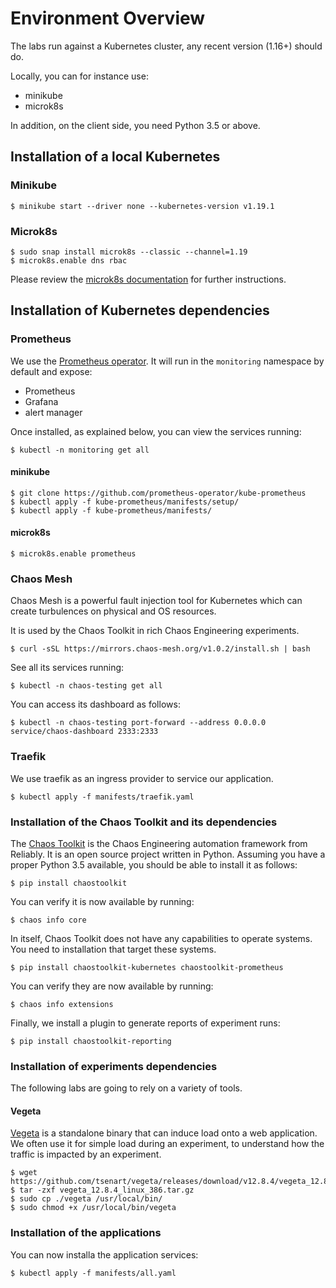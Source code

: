 # Environment Overview

The labs run against a Kubernetes cluster, any recent version (1.16+)
should do.

Locally, you can for instance use:

* minikube
* microk8s

In addition, on the client side, you need Python 3.5 or above.

## Installation of a local Kubernetes

### Minikube

```
$ minikube start --driver none --kubernetes-version v1.19.1
```

### Microk8s

```
$ sudo snap install microk8s --classic --channel=1.19
$ microk8s.enable dns rbac
```

Please review the [microk8s documentation](https://microk8s.io/docs)
for further instructions.

## Installation of Kubernetes dependencies

### Prometheus

We use the [Prometheus operator](https://github.com/prometheus-operator/prometheus-operator).
It will run in the `monitoring` namespace by default and expose:

* Prometheus
* Grafana
* alert manager

Once installed, as explained below, you can view the services running:

```
$ kubectl -n monitoring get all
```

#### minikube

```
$ git clone https://github.com/prometheus-operator/kube-prometheus
$ kubectl apply -f kube-prometheus/manifests/setup/
$ kubectl apply -f kube-prometheus/manifests/
```

#### microk8s

```
$ microk8s.enable prometheus
```

### Chaos Mesh

Chaos Mesh is a powerful fault injection tool for Kubernetes which can create
turbulences on physical and OS resources.

It is used by the Chaos Toolkit in rich Chaos Engineering experiments.

```
$ curl -sSL https://mirrors.chaos-mesh.org/v1.0.2/install.sh | bash
```

See all its services running:

```
$ kubectl -n chaos-testing get all
```

You can access its dashboard as follows:

```
$ kubectl -n chaos-testing port-forward --address 0.0.0.0 service/chaos-dashboard 2333:2333
```

### Traefik

We use traefik as an ingress provider to service our application.

```
$ kubectl apply -f manifests/traefik.yaml
```


### Installation of the Chaos Toolkit and its dependencies

The [Chaos Toolkit](https://chaostoolkit.org/) is the Chaos Engineering
automation framework from Reliably. It is an open source project written in
Python. Assuming you have a proper Python 3.5 available, you should be able to
install it as follows:

```
$ pip install chaostoolkit
```

You can verify it is now available by running:

```
$ chaos info core
```

In itself, Chaos Toolkit does not have any capabilities to operate systems. You
need to installation that target these systems.

```
$ pip install chaostoolkit-kubernetes chaostoolkit-prometheus
```

You can verify they are now available by running:

```
$ chaos info extensions
```

Finally, we install a plugin to generate reports of experiment runs:

```
$ pip install chaostoolkit-reporting
```

### Installation of experiments dependencies

The following labs are going to rely on a variety of tools.

#### Vegeta

[Vegeta](https://github.com/tsenart/vegeta) is a standalone binary that can
induce load onto a web application. We often use it for simple load during an
experiment, to understand how the traffic is impacted by an experiment.

```
$ wget https://github.com/tsenart/vegeta/releases/download/v12.8.4/vegeta_12.8.4_linux_386.tar.gz
$ tar -zxf vegeta_12.8.4_linux_386.tar.gz
$ sudo cp ./vegeta /usr/local/bin/
$ sudo chmod +x /usr/local/bin/vegeta
```
### Installation of the applications

You can now installa the application services:

```
$ kubectl apply -f manifests/all.yaml
```
